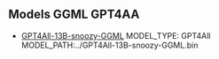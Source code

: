 ## Models GGML GPT4AA

- [GPT4All-13B-snoozy-GGML](https://huggingface.co/TheBloke/GPT4All-13B-snoozy-GGML)
MODEL_TYPE: GPT4All
MODEL_PATH:../GPT4All-13B-snoozy-GGML.bin
